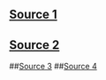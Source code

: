 ## [Source 1](https://kipalog.com/posts/Hoc-Go-cap-toc-Phan-1--Packages--variables-va-functions)
## [Source 2](https://www.youtube.com/watch?v=Arb-LjPg7FA)
##[Source 3](https://github.com/vlsilver/i_learn_go)
##[Source 4](https://golangbot.com/variables/)